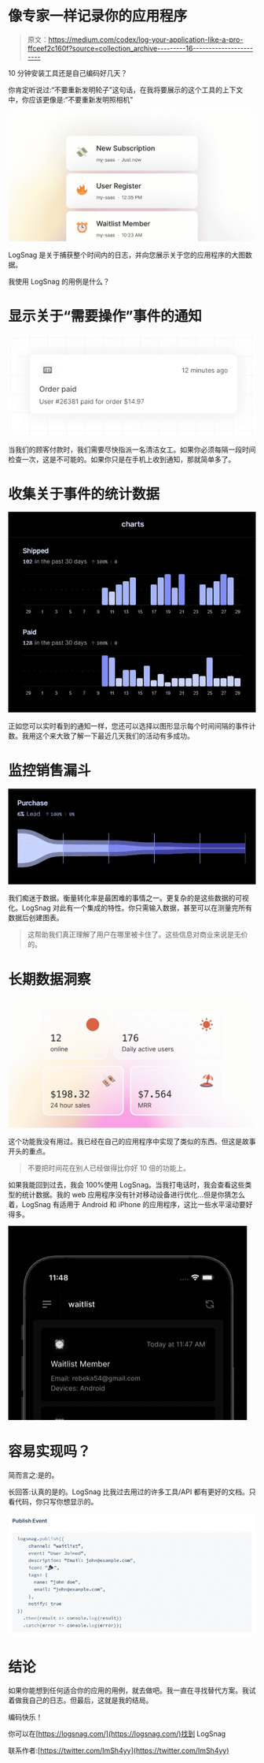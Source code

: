 # 像专家一样记录你的应用程序

> 原文：<https://medium.com/codex/log-your-application-like-a-pro-ffceef2c160f?source=collection_archive---------16----------------------->

10 分钟安装工具还是自己编码好几天？

你肯定听说过:“不要重新发明轮子”这句话，在我将要展示的这个工具的上下文中，你应该更像是:“不要重新发明照相机”

![](img/dc9d1c35fe24329905d9ffca6402efa1.png)

LogSnag 是关于捕获整个时间内的日志，并向您展示关于您的应用程序的大图数据。

我使用 LogSnag 的用例是什么？

# 显示关于“需要操作”事件的通知

![](img/d9671fa5b6f4cfb4226aa592b9a38b9b.png)

当我们的顾客付款时，我们需要尽快指派一名清洁女工。如果你必须每隔一段时间检查一次，这是不可能的。如果你只是在手机上收到通知，那就简单多了。

# 收集关于事件的统计数据

![](img/1ec1a109e2f322b0c46d000aac025fe7.png)

正如您可以实时看到的通知一样，您还可以选择以图形显示每个时间间隔的事件计数。我用这个来大致了解一下最近几天我们的活动有多成功。

# 监控销售漏斗

![](img/b4fa7f49c173500d3dc79895f7c6339a.png)

我们痴迷于数据。衡量转化率是最困难的事情之一。更复杂的是这些数据的可视化。LogSnag 对此有一个集成的特性。你只需输入数据，甚至可以在测量完所有数据后创建图表。

> 这帮助我们真正理解了用户在哪里被卡住了。这些信息对商业来说是无价的。

# 长期数据洞察

![](img/78acabb0ddf4006f174018b7bd21645b.png)

这个功能我没有用过。我已经在自己的应用程序中实现了类似的东西。但这是故事开头的重点。

> 不要把时间花在别人已经做得比你好 10 倍的功能上。

如果我能回到过去，我会 100%使用 LogSnag。当我打电话时，我会查看这些类型的统计数据。我的 web 应用程序没有针对移动设备进行优化…但是你猜怎么着，LogSnag 有适用于 Android 和 iPhone 的应用程序，这比一些水平滚动要好得多。

![](img/a71079c9549cacc1488d91ff42fe2a30.png)

# 容易实现吗？

简而言之:是的。

长回答:认真的是的。LogSnag 比我过去用过的许多工具/API 都有更好的文档。只看代码，你只写你想显示的。

![](img/c91bfb58221d98e06f0882d90c03e6d0.png)

# 结论

如果你能想到任何适合你的应用的用例，就去做吧。我一直在寻找替代方案。我试着做我自己的日志。但最后，这就是我的结局。

编码快乐！

你可以在[https://logsnag.com/](https://logsnag.com/)找到 LogSnag

联系作者:[https://twitter.com/ImSh4yy](https://twitter.com/ImSh4yy)